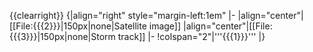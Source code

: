 {{clearright}}
{|align="right" style="margin-left:1em"
|-
|align="center"|[[File:{{{2}}}|150px|none|Satellite image]]
|align="center"|[[File:{{{3}}}|150px|none|Storm track]]
|-
!colspan="2"|'''{{{1}}}'''
|}<noinclude>
<div style="clear: both"></div>
</noinclude>
